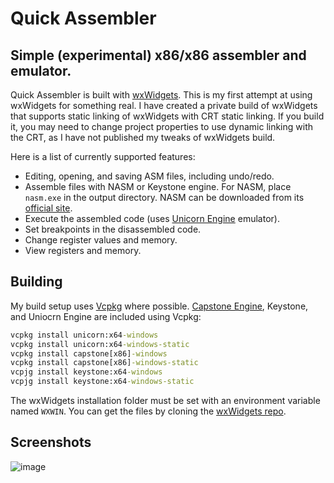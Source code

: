 # Quick Assembler

## Simple (experimental) x86/x86 assembler and emulator.

Quick Assembler is built with [wxWidgets](https://www.wxwidgets.org/downloads/). This is my first attempt at using wxWidgets for something real. I have created a private build of wxWidgets that supports static linking of wxWidgets with CRT static linking. If you build it, you may need to change project properties to use dynamic linking with the CRT, as I have not published my tweaks of wxWidgets build.

Here is a list of currently supported features:

* Editing, opening, and saving ASM files, including undo/redo.
* Assemble files with NASM or Keystone engine. For NASM, place `nasm.exe` in the output directory. NASM can be downloaded from its [official site](https://nasm.us/).
* Execute the assembled code (uses [Unicorn Engine](https://www.unicorn-engine.org/) emulator).
* Set breakpoints in the disassembled code.
* Change register values and memory.
* View registers and memory.

## Building

My build setup uses [Vcpkg](https://vcpkg.io/en/) where possible. [Capstone Engine](https://www.capstone-engine.org/), Keystone, and Uniocrn Engine are included using Vcpkg:

```cmd
vcpkg install unicorn:x64-windows
vcpkg install unicorn:x64-windows-static
vcpkg install capstone[x86]-windows
vcpkg install capstone[x86]-windows-static
vcpjg install keystone:x64-windows
vcpjg install keystone:x64-windows-static
```

The wxWidgets installation folder must be set with an environment variable named `WXWIN`. You can get the files by cloning the [wxWidgets repo](https://github.com/wxWidgets/wxWidgets).

## Screenshots

![image](https://github.com/zodiacon/QuickAsm/assets/4227784/b417f6fa-24cd-42ff-8f10-3469c71a4b09)


